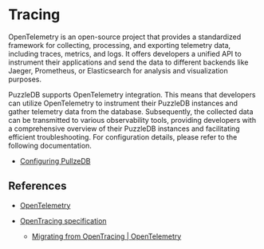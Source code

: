 # Tracing

OpenTelemetry is an open-source project that provides a standardized framework for collecting, processing, and exporting telemetry data, including traces, metrics, and logs. It offers developers a unified API to instrument their applications and send the data to different backends like Jaeger, Prometheus, or Elasticsearch for analysis and visualization purposes.

PuzzleDB supports OpenTelemetry integration. This means that developers can utilize OpenTelemetry to instrument their PuzzleDB instances and gather telemetry data from the database. Subsequently, the collected data can be transmitted to various observability tools, providing developers with a comprehensive overview of their PuzzleDB instances and facilitating efficient troubleshooting. For configuration details, please refer to the following documentation.

-   [Configuring PullzeDB](doc/configuring.md)

## References

-   [OpenTelemetry](https://opentelemetry.io)

-   [OpenTracing specification](https://opentracing.io/specification/n)

    -   [Migrating from OpenTracing | OpenTelemetry](https://opentelemetry.io/docs/migration/opentracing/)
